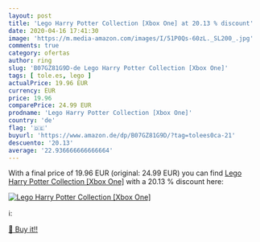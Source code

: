 ```yaml
---
layout: post
title: 'Lego Harry Potter Collection [Xbox One] at 20.13 % discount'
date: 2020-04-16 17:41:30
image: 'https://m.media-amazon.com/images/I/51P0Qs-60zL._SL200_.jpg'
comments: true
category: ofertas
author: ring
slug: 'B07GZ81G9D-de Lego Harry Potter Collection [Xbox One]'
tags: [ tole.es, lego ]
actualPrice: 19.96 EUR
currency: EUR
price: 19.96
comparePrice: 24.99 EUR
prodname: 'Lego Harry Potter Collection [Xbox One]'
country: 'de'
flag: '🇩🇪'
buyurl: 'https://www.amazon.de/dp/B07GZ81G9D/?tag=tolees0ca-21'
descuento: '20.13'
average: '22.936666666666664'
---
```


With a final price of 19.96 EUR (original: 24.99 EUR) you can find [Lego Harry Potter Collection [Xbox One]](https://www.amazon.de/dp/B07GZ81G9D/?tag=tolees0ca-21) with a  20.13 % discount here:

[![Lego Harry Potter Collection [Xbox One]](https://m.media-amazon.com/images/I/51P0Qs-60zL._SL200_.jpg)](https://www.amazon.de/dp/B07GZ81G9D/?tag=tolees0ca-21)

ℹ️:


[🛒 Buy it!!](https://www.amazon.de/dp/B07GZ81G9D/?tag=tolees0ca-21)
